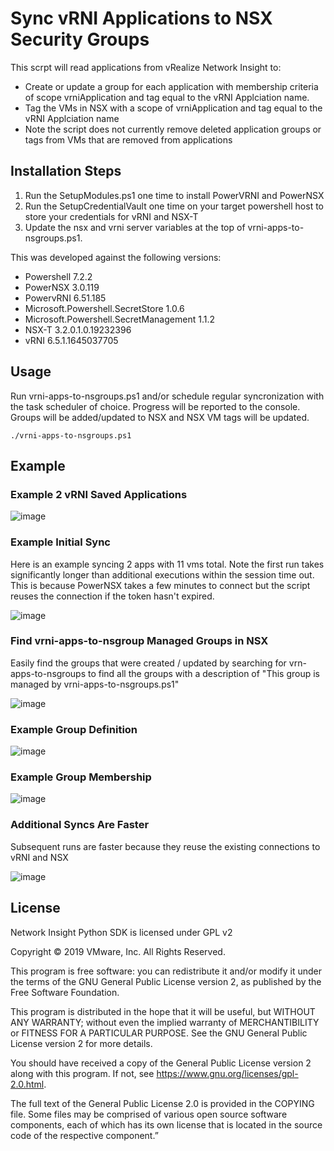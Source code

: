 # Sync vRNI Applications to NSX Security Groups

This scrpt will read applications from vRealize Network Insight to:
- Create or update a group for each application with membership criteria of scope vrniApplication and tag equal to the vRNI Applciation name.
- Tag the VMs in NSX with a scope of vrniApplication and tag equal to the vRNI Applciation name
- Note the script does not currently remove deleted application groups or tags from VMs that are removed from applications

## Installation Steps

1. Run the SetupModules.ps1 one time to install PowerVRNI and PowerNSX
2. Run the SetupCredentialVault one time on your target powershell host to store your credentials for vRNI and NSX-T
3. Update the nsx and vrni server variables at the top of vrni-apps-to-nsgroups.ps1. 

This was developed against the following versions:
- Powershell 7.2.2
- PowerNSX 3.0.119
- PowervRNI 6.51.185
- Microsoft.Powershell.SecretStore 1.0.6
- Microsoft.Powershell.SecretManagement 1.1.2
- NSX-T 3.2.0.1.0.19232396
- vRNI 6.5.1.1645037705 


## Usage
Run vrni-apps-to-nsgroups.ps1 and/or schedule regular syncronization with the task scheduler of choice. Progress will be reported to the console.  Groups will be added/updated to NSX and NSX VM tags will be updated.

```
./vrni-apps-to-nsgroups.ps1
```

## Example

### Example 2 vRNI Saved Applications

![image](https://user-images.githubusercontent.com/11322247/164509226-0b31b955-1ccf-44cb-b365-a8e818a57eda.png)

### Example Initial Sync
Here is an example syncing 2 apps with 11 vms total.  Note the first run takes significantly longer than additional executions within the session time out.  This is because PowerNSX takes a few minutes to connect but the script reuses the connection if the token hasn't expired.

![image](https://user-images.githubusercontent.com/11322247/164519225-8eb84770-cada-4eee-9f21-f29397c9e1c1.png)

### Find vrni-apps-to-nsgroup Managed Groups in NSX

Easily find the groups that were created / updated by searching for vrn-apps-to-nsgroups to find all the groups with a description of "This group is managed by vrni-apps-to-nsgroups.ps1"

![image](https://user-images.githubusercontent.com/11322247/164509328-d54312e8-c4d8-4909-9b57-a9f8e71f3780.png)

### Example Group Definition

![image](https://user-images.githubusercontent.com/11322247/164510034-80f6acb3-403a-4ea8-83bf-bb8c6a560e95.png)

### Example Group Membership

![image](https://user-images.githubusercontent.com/11322247/164509588-a02034ed-b409-4973-ad17-14dc138b9b70.png)

### Additional Syncs Are Faster
Subsequent runs are faster because they reuse the existing connections to vRNI and NSX

![image](https://user-images.githubusercontent.com/11322247/164519443-f607dbf5-4075-4ad2-9a0a-1320d177e0b2.png)

## License

Network Insight Python SDK is licensed under GPL v2

Copyright © 2019 VMware, Inc. All Rights Reserved.

This program is free software: you can redistribute it and/or modify it under the terms of the GNU General Public License version 2, as published by the Free Software Foundation.

This program is distributed in the hope that it will be useful, but WITHOUT ANY WARRANTY; without even the implied warranty of MERCHANTIBILITY or FITNESS FOR A PARTICULAR PURPOSE. See the GNU General Public License version 2 for more details.

You should have received a copy of the General Public License version 2 along with this program. If not, see https://www.gnu.org/licenses/gpl-2.0.html.

The full text of the General Public License 2.0 is provided in the COPYING file. Some files may be comprised of various open source software components, each of which has its own license that is located in the source code of the respective component.”
